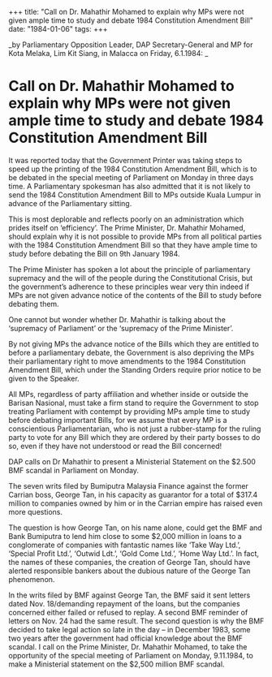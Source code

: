 +++ 
title: "Call on Dr. Mahathir Mohamed to explain why MPs were not given ample time to study and debate 1984 Constitution Amendment Bill"
date: "1984-01-06"
tags:
+++

_by Parliamentary Opposition Leader, DAP Secretary-General and MP for Kota Melaka, Lim Kit Siang, in Malacca on Friday, 6.1.1984: _

# Call on Dr. Mahathir Mohamed to explain why MPs were not given ample time to study and debate 1984 Constitution Amendment Bill                                                                                                                                                                 

It was reported today that the Government Printer was taking steps to speed up the printing of the 1984 Constitution Amendment Bill, which is to be debated in the special meeting of Parliament on Monday in three days time. A Parliamentary spokesman has also admitted that it is not likely to send the 1984 Constitution Amendment Bill to MPs outside Kuala Lumpur in advance of the Parliamentary sitting.</u>

This is most deplorable and reflects poorly on an administration which prides itself on ‘efficiency’. The Prime Minister, Dr. Mahathir Mohamed, should explain why it is not possible to provide MPs from all political parties with the 1984 Constitution Amendment Bill so that they have ample time to study before debating the Bill on 9th January 1984.

The Prime Minister has spoken a lot about the principle of parliamentary supremacy and the will of the people during the Constitutional Crisis, but the government’s adherence to these principles wear very thin indeed if MPs are not given advance notice of the contents of the Bill to study before debating them.

One cannot but wonder whether Dr. Mahathir is talking about the ‘supremacy of Parliament’ or the ‘supremacy of the Prime Minister’.

By not giving MPs the advance notice of the Bills which they are entitled to before a parliamentary debate, the Government is also depriving the MPs their parliamentary right to move amendments to the 1984 Constitution Amendment Bill, which under the Standing 
Orders require prior notice to be given to the Speaker.

All MPs, regardless of party affiliation and whether inside or outside the Barisan Nasional, must take a firm stand to require the Government to stop treating Parliament with contempt by providing MPs ample time to study before debating important Bills, for we assume that every MP is a conscientious Parliamentarian, who is not just a rubber-stamp for the ruling party to vote for any Bill which they are ordered by their party bosses to do so, even if they have not understood or read the Bill concerned!

DAP calls on Dr Mahathir to present a Ministerial Statement on the $2.500 BMF scandal in Parliament on Monday.  

The seven writs filed by Bumiputra Malaysia Finance against the former Carrian boss, George Tan, in his capacity as guarantor for a total of $317.4 million to companies owned by him or in the Carrian empire has raised even more questions. 

The question is how George Tan, on his name alone, could get the BMF and Bank Bumiputra to lend him close to some $2,000 million in loans to a conglomerate of companies with fantastic names like ‘Take Way Ltd.’, ‘Special Profit Ltd.’, ‘Outwid Ldt.’, ‘Gold Come Ltd.’, ‘Home Way Ltd.’. In fact, the names of these companies, the creation of George Tan, should have alerted responsible bankers about the dubious nature of the George Tan phenomenon.

In the writs filed by BMF against George Tan, the BMF said it sent letters dated Nov. 18/demanding repayment of the loans, but the companies concerned either failed or refused to replay. A second BMF reminder of letters on Nov. 24 had the same result. The second question is why the BMF decided to take legal action so late in the day – in December 1983, some two years after the government had official knowledge about the BMF scandal. I call on the Prime Minister, Dr. Mahathir Mohamed, to take the opportunity of the special 
meeting of Parliament on Monday, 9.11.1984, to make a Ministerial statement on the $2,500 million BMF scandal.
 
